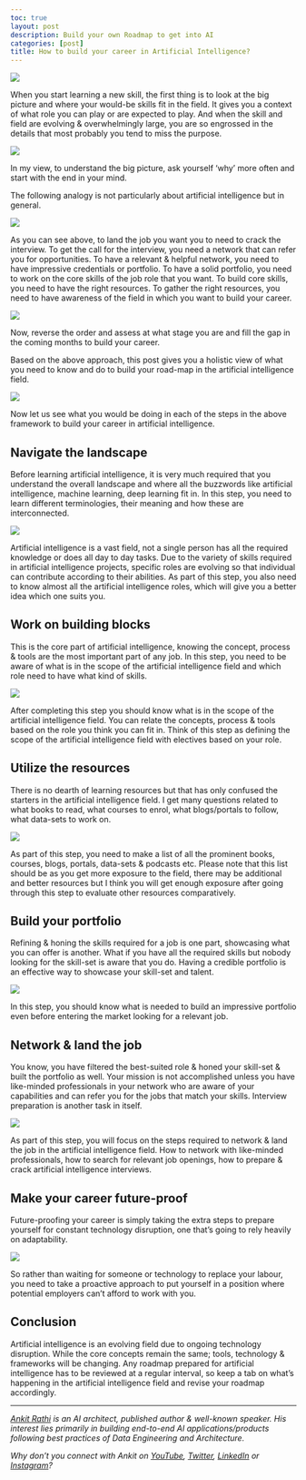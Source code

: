 ```yaml
---
toc: true
layout: post
description: Build your own Roadmap to get into AI
categories: [post]
title: How to build your career in Artificial Intelligence?
---
```


![](https://cdn-images-1.medium.com/max/1200/1*2R90ZlbJ7KTH_92WX1PWMw.jpeg)

When you start learning a new skill, the first thing is to look at the big picture and where your would-be skills fit in the field. It gives you a context of what role you can play or are expected to play. And when the skill and field are evolving & overwhelmingly large, you are so engrossed in the details that most probably you tend to miss the purpose.

![](https://cdn-images-1.medium.com/max/800/0*QaxMn8xlcddwkvqi)

In my view, to understand the big picture, ask yourself ‘why’ more often and start with the end in your mind.

The following analogy is not particularly about artificial intelligence but in general.

![](https://cdn-images-1.medium.com/max/800/1*ouBVb36WCi7rX-d0fPAyCA.png)

As you can see above, to land the job you want you to need to crack the interview. To get the call for the interview, you need a network that can refer you for opportunities. To have a relevant & helpful network, you need to have impressive credentials or portfolio. To have a solid portfolio, you need to work on the core skills of the job role that you want. To build core skills, you need to have the right resources. To gather the right resources, you need to have awareness of the field in which you want to build your career.

![](https://cdn-images-1.medium.com/max/800/0*C85AlKxUNOXhg5t6.png)

Now, reverse the order and assess at what stage you are and fill the gap in the coming months to build your career.

Based on the above approach, this post gives you a holistic view of what you need to know and do to build your road-map in the artificial intelligence field.

![](https://cdn-images-1.medium.com/max/800/0*WbImY9K7LGeWVuwb.png)

Now let us see what you would be doing in each of the steps in the above framework to build your career in artificial intelligence.

## Navigate the landscape

Before learning artificial intelligence, it is very much required that you understand the overall landscape and where all the buzzwords like artificial intelligence, machine learning, deep learning fit in. In this step, you need to learn different terminologies, their meaning and how these are interconnected.

![](https://cdn-images-1.medium.com/max/800/0*2qBWJu4k4DzJPDtg)

Artificial intelligence is a vast field, not a single person has all the required knowledge or does all day to day tasks. Due to the variety of skills required in artificial intelligence projects, specific roles are evolving so that individual can contribute according to their abilities. As part of this step, you also need to know almost all the artificial intelligence roles, which will give you a better idea which one suits you.

## Work on building blocks

This is the core part of artificial intelligence, knowing the concept, process & tools are the most important part of any job. In this step, you need to be aware of what is in the scope of the artificial intelligence field and which role need to have what kind of skills.

![](https://cdn-images-1.medium.com/max/800/0*1pF2NecfM710TOhU)

After completing this step you should know what is in the scope of the artificial intelligence field. You can relate the concepts, process & tools based on the role you think you can fit in. Think of this step as defining the scope of the artificial intelligence field with electives based on your role.

## Utilize the resources

There is no dearth of learning resources but that has only confused the starters in the artificial intelligence field. I get many questions related to what books to read, what courses to enrol, what blogs/portals to follow, what data-sets to work on.

![](https://cdn-images-1.medium.com/max/800/0*J-gdyoHb7cpG1CWm)

As part of this step, you need to make a list of all the prominent books, courses, blogs, portals, data-sets & podcasts etc. Please note that this list should be as you get more exposure to the field, there may be additional and better resources but I think you will get enough exposure after going through this step to evaluate other resources comparatively.

## Build your portfolio

Refining & honing the skills required for a job is one part, showcasing what you can offer is another. What if you have all the required skills but nobody looking for the skill-set is aware that you do. Having a credible portfolio is an effective way to showcase your skill-set and talent.

![](https://cdn-images-1.medium.com/max/800/0*UNlAoO0XDZSYjqE_)

In this step, you should know what is needed to build an impressive portfolio even before entering the market looking for a relevant job.

## Network & land the job

You know, you have filtered the best-suited role & honed your skill-set & built the portfolio as well. Your mission is not accomplished unless you have like-minded professionals in your network who are aware of your capabilities and can refer you for the jobs that match your skills. Interview preparation is another task in itself.

![](https://cdn-images-1.medium.com/max/800/0*xXI2-TjXfoCNb2AG)

As part of this step, you will focus on the steps required to network & land the job in the artificial intelligence field. How to network with like-minded professionals, how to search for relevant job openings, how to prepare & crack artificial intelligence interviews.

## Make your career future-proof

Future-proofing your career is simply taking the extra steps to prepare yourself for constant technology disruption, one that’s going to rely heavily on adaptability.

![](https://cdn-images-1.medium.com/max/800/0*pvNnfA6WFa2bX9Fs.jpeg)

So rather than waiting for someone or technology to replace your labour, you need to take a proactive approach to put yourself in a position where potential employers can’t afford to work with you.

## Conclusion

Artificial intelligence is an evolving field due to ongoing technology disruption. While the core concepts remain the same; tools, technology & frameworks will be changing. Any roadmap prepared for artificial intelligence has to be reviewed at a regular interval, so keep a tab on what’s happening in the artificial intelligence field and revise your roadmap accordingly.

------------------------------------------------------------------------

[*Ankit Rathi*](https://www.ankitrathi.com/) *is an AI architect, published author & well-known speaker. His interest lies primarily in building end-to-end AI applications/products following best practices of Data Engineering and Architecture.*

*Why don’t you connect with Ankit on* [*YouTube*](https://www.youtube.com/channel/UCrIv4EU2tFX8VhhT0oCnDnw)*,* [*Twitter*](https://twitter.com/rathiankit)*,* [*LinkedIn*](https://www.linkedin.com/in/ankitrathi/) *or* [*Instagram*](https://instagram.com/ankitrathi/)*?*

